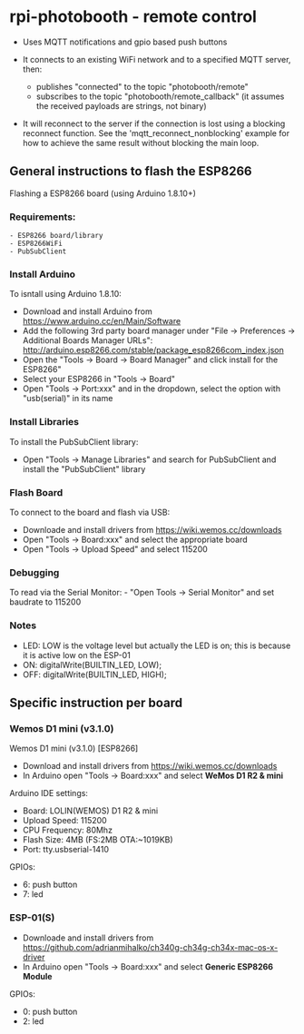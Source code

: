 # rpi-photobooth - remote control

- Uses MQTT notifications and gpio based push buttons

- It connects to an existing WiFi network and to a specified MQTT server, then:
    - publishes "connected" to the topic "photobooth/remote"
    - subscribes to the topic "photobooth/remote_callback"
    (it assumes the received payloads are strings, not binary)

- It will reconnect to the server if the connection is lost using a blocking
reconnect function. See the 'mqtt_reconnect_nonblocking' example for how to
achieve the same result without blocking the main loop.

## General instructions to flash the ESP8266

Flashing a ESP8266 board (using Arduino 1.8.10+)

### Requirements:
    - ESP8266 board/library
    - ESP8266WiFi
    - PubSubClient
 
### Install Arduino
To isntall using Arduino 1.8.10:
- Download and install Arduino from https://www.arduino.cc/en/Main/Software
- Add the following 3rd party board manager under "File -> Preferences -> Additional Boards Manager URLs":
    http://arduino.esp8266.com/stable/package_esp8266com_index.json
- Open the "Tools -> Board -> Board Manager" and click install for the ESP8266"
- Select your ESP8266 in "Tools -> Board"
- Open "Tools → Port:xxx" and in the dropdown, select the option with "usb(serial)" in its name

### Install Libraries
To install the PubSubClient library:
- Open "Tools → Manage Libraries" and search for PubSubClient and install the "PubSubClient" library

### Flash Board
To connect to the board and flash via USB:
- Downloade and install drivers from https://wiki.wemos.cc/downloads
- Open "Tools → Board:xxx" and select the appropriate board
- Open "Tools → Upload Speed" and select 115200

### Debugging
To read via the Serial Monitor:
    - "Open Tools → Serial Monitor" and set baudrate to 115200
    
### Notes
- LED: LOW is the voltage level but actually the LED is on; this is because it is active low on the ESP-01
- ON:  digitalWrite(BUILTIN_LED, LOW); 
- OFF: digitalWrite(BUILTIN_LED, HIGH);

## Specific instruction per board

### Wemos D1 mini (v3.1.0)
Wemos D1 mini (v3.1.0) [ESP8266]
- Download and install drivers from https://wiki.wemos.cc/downloads
- In Arduino open "Tools → Board:xxx" and select **WeMos D1 R2 & mini**

Arduino IDE settings:
 - Board: LOLIN(WEMOS) D1 R2 & mini
 - Upload Speed: 115200
 - CPU Frequency: 80Mhz
 - Flash Size: 4MB (FS:2MB OTA:~1019KB)
 - Port: tty.usbserial-1410

GPIOs:
 - 6: push button
 - 7: led

 ### ESP-01(S)
 - Downloade and install drivers from https://github.com/adrianmihalko/ch340g-ch34g-ch34x-mac-os-x-driver
 - In Arduino open "Tools → Board:xxx" and select **Generic ESP8266 Module** 
 
 GPIOs:
 - 0: push button
 - 2: led
